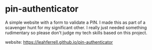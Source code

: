 # pin-authenticator

A simple website with a form to validate a PIN. I made this as part of a scavenger hunt for my significant other. I really just needed something rudimentary so please don't judge my tech skills based on this project.

website: https://leahferrell.github.io/pin-authenticator
